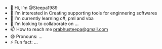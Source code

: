 - 👋 Hi, I’m @Steepa1989
- 👀 I’m interested in Creating supporting tools for enginnering softwares
- 🌱 I’m currently learning c#, pml and vba
- 💞️ I’m looking to collaborate on ...
- 📫 How to reach me prabhusteepa@gmail.com
- 😄 Pronouns: ...
- ⚡ Fun fact: ...

<!---
Steepa1989/Steepa1989 is a ✨ special ✨ repository because its `README.md` (this file) appears on your GitHub profile.
You can click the Preview link to take a look at your changes.
--->
